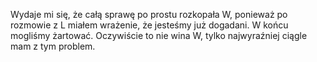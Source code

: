 Wydaje mi się, że całą sprawę po prostu rozkopała W, ponieważ po rozmowie z L miałem wrażenie, że jesteśmy już dogadani. W końcu mogliśmy żartować. Oczywiście to nie wina W, tylko najwyraźniej ciągle mam z tym problem.
